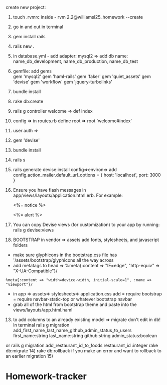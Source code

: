 create new project:
1) touch .rvmrc
  inside - rvm 2.2@williamsl25_homework --create
2) go in and out in terminal
3) gem install rails
4) rails new .
5) in database.yml - add adapter: mysql2 => add db name: name_db_development, name_db_production, name_db_test 
6) gemfile: add gems  
gem 'mysql2'
gem 'haml-rails'
gem 'faker'
gem 'quiet_assets'
gem 'devise'
gem 'workflow'
gem 'jquery-turbolinks'
7) bundle install
8) rake db:create
9) rails g controller welcome => def index
10) config => in routes.rb define root => root 'welcome#index'
11) user auth => 
  1) gem 'devise'
  2) bundle install
  3) rails s
  4) rails generate devise:install
  config=>environ=> add
  config.action_mailer.default_url_options = { host: 'localhost', port: 3000 }

  5) Ensure you have flash messages in app/views/layouts/application.html.erb.
     For example:

       <p class="notice"><%= notice %></p>
       <p class="alert"><%= alert %></p>

  6) You can copy Devise views (for customization) to your app by running:
       rails g devise:views
12) BOOTSTRAP
  in vendor => assets add fonts, stylesheets, and javascript folders
  -  make sure glyphicons in the bootstrap.css file has '/assets/bootstrap/glyphicons all the way across
  -  add metatags to head =>
    %meta{:content => "IE=edge", "http-equiv" => "X-UA-Compatible"}/

    %meta{:content => "width=device-width, initial-scale=1", :name => "viewport"}/
  - in app => assets=> stylesheets=> application.css  add 
  = require bootstrap
  = require navbar-static-top or whatever bootstrap navbar
  - grab all of the html from bootstrap theme and paste into the views/layouts/app.html.haml
13) to add columns to an already existing model => migrate don't edit in db! In terminal
  rails g migration add_first_name_last_name_github_admin_status_to_users first_name:string last_name:string github:string admin_status:boolean

  or 
  rails g migration add_restaurant_id_to_foods restaurant_id :integer
  rake db:migrate
14) rake db:rollback if you make an error and want to rollback to an earlier migration
15)

# Homework-tracker
